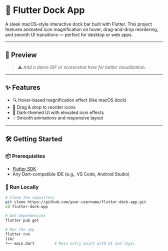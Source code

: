 # 🚀 Flutter Dock App

A sleek macOS-style interactive dock bar built with Flutter. This project features animated icon magnification on hover, drag-and-drop reordering, and smooth UI transitions — perfect for desktop or web apps.

---

## 📸 Preview

> ⚠️ *Add a demo GIF or screenshot here for better visualization.*

---

## ✨ Features

- 🔍 Hover-based magnification effect (like macOS dock)
- 🔁 Drag & drop to reorder icons
- 🌙 Dark-themed UI with elevated icon effects
- 💡 Smooth animations and responsive layout

---

## 🛠️ Getting Started

### 📦 Prerequisites

- [Flutter SDK](https://flutter.dev/docs/get-started/install)
- Any Dart-compatible IDE (e.g., VS Code, Android Studio)

### 🚀 Run Locally

```bash
# Clone the repository
git clone https://github.com/your-username/flutter-dock-app.git
cd flutter-dock-app

# Get dependencies
flutter pub get

# Run the app
flutter run
lib/
└── main.dart         # Main entry point with UI and logic
